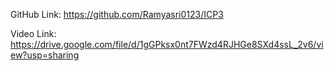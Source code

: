 GitHub Link:  https://github.com/Ramyasri0123/ICP3

Video Link:    https://drive.google.com/file/d/1gGPksx0nt7FWzd4RJHGe8SXd4ssL_2v6/view?usp=sharing                                        
